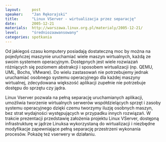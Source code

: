 ```yaml
---
layout:     post
speaker:    "Jan Rękorajski"
title:      "Linux VServer - wirtualizacja przez separację"
date:       2005-12-21
materials:  http://warszawa.linux.org.pl/materialy/2005-12-21/
level:      "średniozaawansowany"
categories: spotkania
---
```


Od jakiegoś czasu komputery posiadają dostateczną moc by można na pojedyńczej
maszynie uruchamiać wiele maszyn wirtualnych, każdą ze swoim systemem
operacyjnym. Dostępnych jest wiele rozwiazań różniących się poziomem abstrakcji
i sposobem wirtualizacji (np. QEMU, UML, Bochs, VMware). Do wielu zastasowań
nie potrzebujemy jednak uruchamiać osobnego systemu operacyjnego dla każdej
maszyny wirtualnej, zdecydowana większość aplikacji zupełnie nie potrzebuje
dostępu do sprzętu czy jądra.

Linux Vserver pozwala na pełną separację uruchamianych aplikacji, umożliwia
tworzenie wirtualnych serwerów współdzielących sprzęt i zasoby systemu
operacyjnego dzięki czemu tworzymy iluzję osobnych maszyn, bez strat wydajności
występujących w przypadku innych rozwiązań. W trakcie prezentacji przedstawię
założenia projektu Linux VServer, dostępną infrastrukturę w jądrze Linuksa
wykorzystaną do wirtualizacji i niezbędne modyfikacje zapewniające pełną
separację przestrzeni wykonania procesów. Pokażę też vserwery w działaniu.

